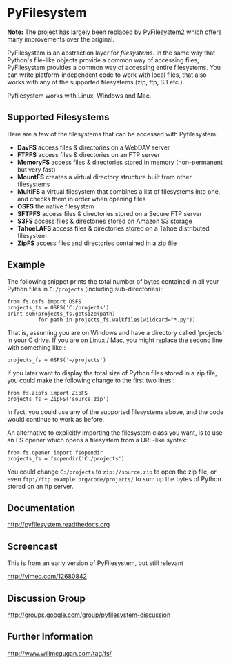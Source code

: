 PyFilesystem
============

**Note:** The project has largely been replaced by [PyFilesystem2](https://github.com/PyFilesystem/pyfilesystem2) which offers many improvements over the original.

PyFilesystem is an abstraction layer for *filesystems*. In the same way that Python's file-like objects provide a common way of accessing files, PyFilesystem provides a common way of accessing entire filesystems. You can write platform-independent code to work with local files, that also works with any of the supported filesystems (zip, ftp, S3 etc.).

Pyfilesystem works with Linux, Windows and Mac.

Supported Filesystems
---------------------

Here are a few of the filesystems that can be accessed with Pyfilesystem:

* **DavFS** access files & directories on a WebDAV server
* **FTPFS** access files & directories on an FTP server
* **MemoryFS** access files & directories stored in memory (non-permanent but very fast)
* **MountFS** creates a virtual directory structure built from other filesystems
* **MultiFS** a virtual filesystem that combines a list of filesystems into one, and checks them in order when opening files
* **OSFS** the native filesystem
* **SFTPFS** access files & directories stored on a Secure FTP server
* **S3FS** access files & directories stored on Amazon S3 storage
* **TahoeLAFS** access files & directories stored on a Tahoe distributed filesystem
* **ZipFS** access files and directories contained in a zip file

Example
-------

The following snippet prints the total number of bytes contained in all your Python files in `C:/projects` (including sub-directories)::

    from fs.osfs import OSFS
    projects_fs = OSFS('C:/projects')
    print sum(projects_fs.getsize(path)
              for path in projects_fs.walkfiles(wildcard="*.py"))

That is, assuming you are on Windows and have a directory called 'projects' in your C drive. If you are on Linux / Mac, you might replace the second line with something like::

    projects_fs = OSFS('~/projects')

If you later want to display the total size of Python files stored in a zip file, you could make the following change to the first two lines::

    from fs.zipfs import ZipFS
    projects_fs = ZipFS('source.zip')

In fact, you could use any of the supported filesystems above, and the code would continue to work as before.

An alternative to explicitly importing the filesystem class you want, is to use an FS opener which opens a filesystem from a URL-like syntax::

    from fs.opener import fsopendir
    projects_fs = fsopendir('C:/projects')

You could change ``C:/projects`` to ``zip://source.zip`` to open the zip file, or even ``ftp://ftp.example.org/code/projects/`` to sum up the bytes of Python stored on an ftp server.

Documentation
-------------

http://pyfilesystem.readthedocs.org

Screencast
----------

This is from an early version of PyFilesystem, but still relevant

http://vimeo.com/12680842

Discussion Group
----------------

http://groups.google.com/group/pyfilesystem-discussion

Further Information
-------------------

http://www.willmcgugan.com/tag/fs/
